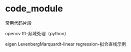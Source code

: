 # code_module

常用代码片段

opencv
    fft-频域处理（python）

eigen
    LevenbergMarquardt-linear regression-拟合直线示例